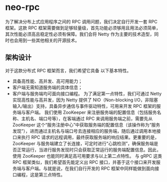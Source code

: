 # neo-rpc
为了解决分布上式应用程序之间的 RPC 调用问题，我们决定自行开发一套 RPC 框架。这款 RPC 框架需要做到足够轻量级，首先功能必须够用且用法必须简单，其次性能必须高且稳定性必须有保障。我们会将 Netty 作为主要的技术造型，同时也会用到一些其他相关的开源技术。

## 架构设计
对于这款分布式 RPC 框架而言，我们希望它具备 以下基本特性。
- 具备高性能、高并发、高可用能力；
- 客户端无需知道服务端的具体信息；
- 客户端与服务端均可面向接口编程。
为了满足第一点特性，我们可通过 Netty 实现高性能与高并发，因为 Netty 提供了 NIO（Non-blocking I/O，非阻塞输入/输出）支持，具备异步通信与事件驱动特性，可用来开发 RPC 框架的服务端与客户端。
我们使用 ZooKeeper 来注册服务端的配置信息（包括服务名称、主机名、端口号等），在客端通过 RPC 来调用服务端之前，需要先从 ZooKeeper 这个“服务注册中心”中获取服务端的配置信息（该操作称为“服务发现”），进而通过主机名与端口号去连接相应的服务端，随后通过调用本地接口来执行 RPC 请求的远程调用，最终获取服务端的响应结果。更重要的是，ZooKeeper 与服务端建立了长连接，可定时进行“心跳检测”，确保服务端是否正常运行，当进行服务发现时只会获取正常运行的服务端配置信息。因此，使用 ZooKeeper 也能同时满足高可用要求与以上第二点特性。
与 gRPC 这类 RPC 框架类似，我们希望首先能定义出 RPC 接口，并基于这个接口来开发服务端与客户端。与就是说，在我们自行开发的 RPC 框架中同样能做到面向接口编程，这是第三点特性。
